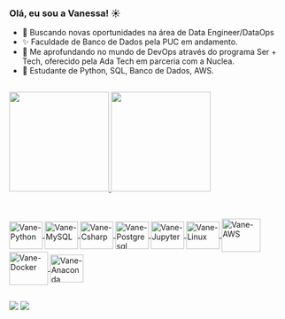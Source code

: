 ### Olá, eu sou a Vanessa! ☀

- 🔭 Buscando novas oportunidades na área de Data Engineer/DataOps 
- ✨ Faculdade de Banco de Dados pela PUC em andamento.
- 🧐 Me aprofundando no mundo de DevOps através do programa Ser + Tech, oferecido pela Ada Tech em parceria com a Nuclea.
- 🐍 Estudante de Python, SQL, Banco de Dados, AWS.

##

<div>
  <a href="https://github.com/vanessaschnee">
  <img height="180em" src="https://github-readme-stats.vercel.app/api?username=vanessaschnee&show_icons=true&theme=onedark">
  <img height="180em" src="https://github-readme-stats.vercel.app/api/top-langs/?username=vanessaschnee&layout=compact&theme=onedark"
</div>

##

<div style="display: inline_block"><br>
  <img align="center" alt="Vane-Python" height="50" width="60" src="https://cdn.jsdelivr.net/gh/devicons/devicon/icons/python/python-original.svg">
  <img align="center" alt="Vane-MySQL" height="50" width="60" src="https://cdn.jsdelivr.net/gh/devicons/devicon/icons/mysql/mysql-original-wordmark.svg">
  <img align="center" alt="Vane-Csharp" height="50" width="60" src="https://cdn.jsdelivr.net/gh/devicons/devicon/icons/csharp/csharp-line.svg">
  <img align="center" alt="Vane-Postgresql" height="50" width="60" src="https://cdn.jsdelivr.net/gh/devicons/devicon/icons/postgresql/postgresql-original.svg" />
  <img align="center" alt="Vane-Jupyter" height="50" width="60" src="https://cdn.jsdelivr.net/gh/devicons/devicon/icons/jupyter/jupyter-original-wordmark.svg" />
  <img align="center" alt="Vane-Linux" height="50" width="60" src="https://cdn.jsdelivr.net/gh/devicons/devicon/icons/linux/linux-plain.svg"/>
  <img align="center" alt="Vane-AWS" height="60" width="70" src="https://cdn.jsdelivr.net/gh/devicons/devicon/icons/amazonwebservices/amazonwebservices-original-wordmark.svg" />
  <img align="center" alt="Vane-Docker" height="60" width="70" src="https://cdn.jsdelivr.net/gh/devicons/devicon/icons/docker/docker-original.svg"/>
  <img align="center" alt="Vane-Anaconda" height="50" width="60" src="https://cdn.jsdelivr.net/gh/devicons/devicon/icons/anaconda/anaconda-original.svg" />
</div>

  ##

<div> 
  <a href = "mailto:vanessa.omasch@gmail.com"><img src="https://img.shields.io/badge/-Gmail-%23333?style=for-the-badge&logo=gmail&logoColor=white" target="_blank"></a>
  <a href="https://www.linkedin.com/in/vanessa-schnee" target="_blank"><img src="https://img.shields.io/badge/-LinkedIn-%230077B5?style=for-the-badge&logo=linkedin&logoColor=white" target="_blank"></a> 
</div>
